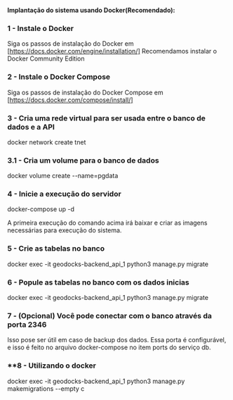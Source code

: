 **Implantação do sistema usando Docker(Recomendado):**

### **1 - Instale o Docker** ###
Siga os passos de instalação do Docker em [https://docs.docker.com/engine/installation/]
Recomendamos instalar o Docker Community Edition

### **2 - Instale o Docker Compose**
Siga os passos de instalação do Docker Compose em [https://docs.docker.com/compose/install/]

### **3 - Cria uma rede virtual para ser usada entre o banco de dados e a API** ###
docker network create tnet
### **3.1 - Cria um volume para o banco de dados** ###
docker volume create --name=pgdata

### **4 - Inicie a execução do servidor** ###
docker-compose up -d

A primeira execução do comando acima irá baixar e criar as imagens necessárias para execução do sistema.

### **5 - Crie as tabelas no banco** ###
docker exec -it geodocks-backend_api_1 python3 manage.py migrate

### **6 - Popule as tabelas no banco com os dados inicias** ###
docker exec -it geodocks-backend_api_1 python3 manage.py migrate

### **7 - (Opcional) Você pode conectar com o banco através da porta 2346** ###
Isso pose ser útil em caso de backup dos dados. Essa porta é configurável, e isso é feito no arquivo docker-compose no item ports do serviço db.

### **8 - Utilizando o docker
docker exec -it geodocks-backend_api_1 python3 manage.py makemigrations --empty c 
